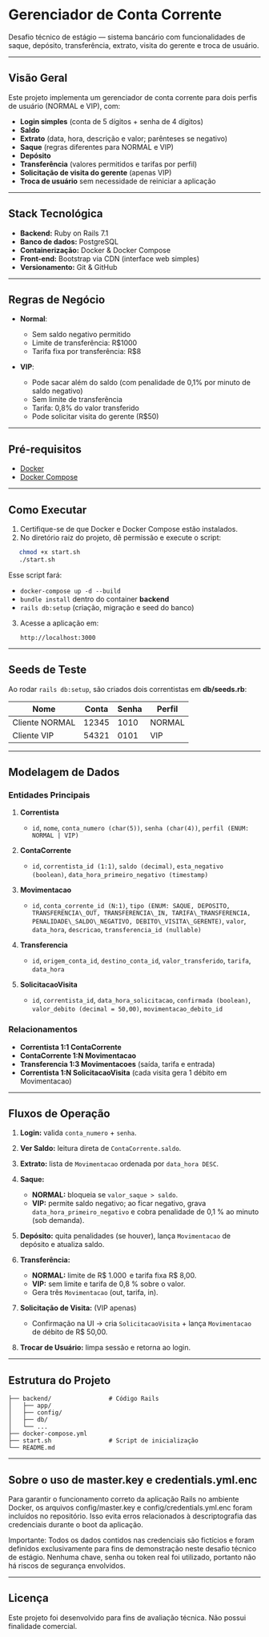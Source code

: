 # Gerenciador de Conta Corrente 

Desafio técnico de estágio — sistema bancário com funcionalidades de saque, depósito, transferência, extrato, visita do gerente e troca de usuário.

---

## Visão Geral

Este projeto implementa um gerenciador de conta corrente para dois perfis de usuário (NORMAL e VIP), com:

- **Login simples** (conta de 5 dígitos + senha de 4 dígitos)  
- **Saldo**  
- **Extrato** (data, hora, descrição e valor; parênteses se negativo)  
- **Saque** (regras diferentes para NORMAL e VIP)  
- **Depósito**  
- **Transferência** (valores permitidos e tarifas por perfil)  
- **Solicitação de visita do gerente** (apenas VIP)  
- **Troca de usuário** sem necessidade de reiniciar a aplicação  

---

## Stack Tecnológica

- **Backend:** Ruby on Rails 7.1  
- **Banco de dados:** PostgreSQL  
- **Containerização:** Docker & Docker Compose  
- **Front-end:** Bootstrap via CDN (interface web simples)  
- **Versionamento:** Git & GitHub  

---

## Regras de Negócio

* **Normal**:

  * Sem saldo negativo permitido
  * Limite de transferência: R\$1000
  * Tarifa fixa por transferência: R\$8
* **VIP**:

  * Pode sacar além do saldo (com penalidade de 0,1% por minuto de saldo negativo)
  * Sem limite de transferência
  * Tarifa: 0,8% do valor transferido
  * Pode solicitar visita do gerente (R\$50)

---

## Pré-requisitos

- [Docker](https://www.docker.com/)  
- [Docker Compose](https://docs.docker.com/compose/)  

---

## Como Executar

1. Certifique-se de que Docker e Docker Compose estão instalados.  
2. No diretório raiz do projeto, dê permissão e execute o script:

```bash
   chmod +x start.sh
   ./start.sh
````

Esse script fará:

* `docker-compose up -d --build`
* `bundle install` dentro do container **backend**
* `rails db:setup` (criação, migração e seed do banco)

3. Acesse a aplicação em:

   ```
   http://localhost:3000
   ```

---

## Seeds de Teste

Ao rodar `rails db:setup`, são criados dois correntistas em **db/seeds.rb**:

| Nome           | Conta | Senha | Perfil |
| -------------  | ----- | ----- | ------ |
| Cliente NORMAL | 12345 | 1010  | NORMAL |
| Cliente VIP    | 54321 | 0101  | VIP    |

---

## Modelagem de Dados

### Entidades Principais

1. **Correntista**

   * `id`, `nome`, `conta_numero (char(5))`, `senha (char(4))`, `perfil (ENUM: NORMAL | VIP)`

2. **ContaCorrente**

   * `id`, `correntista_id (1:1)`, `saldo (decimal)`, `esta_negativo (boolean)`, `data_hora_primeiro_negativo (timestamp)`

3. **Movimentacao**

   * `id`, `conta_corrente_id (N:1)`, `tipo (ENUM: SAQUE, DEPOSITO, TRANSFERENCIA\_OUT, TRANSFERENCIA\_IN, TARIFA\_TRANSFERENCIA, PENALIDADE\_SALDO\_NEGATIVO, DEBITO\_VISITA\_GERENTE)`, `valor`, `data_hora`, `descricao`, `transferencia_id (nullable)`

4. **Transferencia**

   * `id`, `origem_conta_id`, `destino_conta_id`, `valor_transferido`, `tarifa`, `data_hora`

5. **SolicitacaoVisita**

   * `id`, `correntista_id`, `data_hora_solicitacao`, `confirmada (boolean)`, `valor_debito (decimal = 50,00)`, `movimentacao_debito_id`

### Relacionamentos

* **Correntista 1:1 ContaCorrente**
* **ContaCorrente 1\:N Movimentacao**
* **Transferencia 1:3 Movimentacoes** (saída, tarifa e entrada)
* **Correntista 1\:N SolicitacaoVisita** (cada visita gera 1 débito em Movimentacao)

---

## Fluxos de Operação

1. **Login:** valida `conta_numero` + `senha`.
2. **Ver Saldo:** leitura direta de `ContaCorrente.saldo`.
3. **Extrato:** lista de `Movimentacao` ordenada por `data_hora DESC`.
4. **Saque:**

   * **NORMAL:** bloqueia se `valor_saque > saldo`.
   * **VIP:** permite saldo negativo; ao ficar negativo, grava `data_hora_primeiro_negativo` e cobra penalidade de 0,1 % ao minuto (sob demanda).
5. **Depósito:** quita penalidades (se houver), lança `Movimentacao` de depósito e atualiza saldo.
6. **Transferência:**

   * **NORMAL:** limite de R\$ 1.000  e tarifa fixa R\$ 8,00.
   * **VIP:** sem limite e tarifa de 0,8 % sobre o valor.
   * Gera três `Movimentacao` (out, tarifa, in).
7. **Solicitação de Visita:** (VIP apenas)

   * Confirmação na UI → cria `SolicitacaoVisita` + lança `Movimentacao` de débito de R\$ 50,00.
8. **Trocar de Usuário:** limpa sessão e retorna ao login.

---

## Estrutura do Projeto

```
├── backend/                # Código Rails
│   ├── app/
│   ├── config/
│   ├── db/
│   └── ...
├── docker-compose.yml
├── start.sh                # Script de inicialização
└── README.md
```

---

## Sobre o uso de master.key e credentials.yml.enc

Para garantir o funcionamento correto da aplicação Rails no ambiente Docker, os arquivos config/master.key e config/credentials.yml.enc foram incluídos no repositório. Isso evita erros relacionados à descriptografia das credenciais durante o boot da aplicação.

Importante:
  Todos os dados contidos nas credenciais são fictícios e foram definidos exclusivamente para fins de demonstração neste desafio técnico de estágio.
  Nenhuma chave, senha ou token real foi utilizado, portanto não há riscos de segurança envolvidos.


---
## Licença

Este projeto foi desenvolvido para fins de avaliação técnica. Não possui finalidade comercial.


